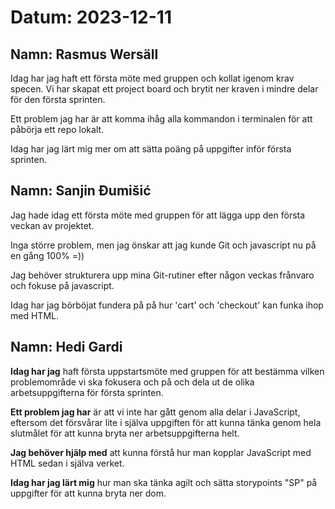 # Datum: 2023-12-11

## Namn: Rasmus Wersäll

Idag har jag haft ett första möte med gruppen och kollat igenom krav specen. Vi har skapat ett project board och brytit ner kraven i mindre delar för den första sprinten.

Ett problem jag har är att komma ihåg alla kommandon i terminalen för att påbörja ett repo lokalt.

Idag har jag lärt mig mer om att sätta poäng på uppgifter inför första sprinten.

## Namn: Sanjin Đumišić

Jag hade idag ett första möte med gruppen för att lägga upp den första veckan av projektet.

Inga större problem, men jag önskar att jag kunde Git och javascript nu på en gång 100% =))

Jag behöver strukturera upp mina Git-rutiner efter någon veckas frånvaro och fokuse på javascript.

Idag har jag börböjat fundera på på hur 'cart' och 'checkout' kan funka ihop med HTML.

## Namn: Hedi Gardi

**Idag har jag** haft första uppstartsmöte med gruppen för att bestämma vilken problemområde vi ska fokusera och på och dela ut de olika arbetsuppgifterna för första sprinten.

**Ett problem jag har** är att vi inte har gått genom alla delar i JavaScript, eftersom det försvårar lite i själva uppgiften för att kunna tänka genom hela slutmålet för att kunna bryta ner arbetsuppgifterna helt.

**Jag behöver hjälp med** att kunna förstå hur man kopplar JavaScript med HTML sedan i själva verket.

**Idag har jag lärt mig** hur man ska tänka agilt och sätta storypoints "SP" på uppgifter för att kunna bryta ner dom.
